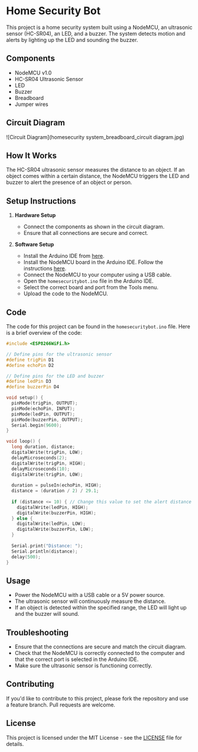# Home Security Bot

This project is a home security system built using a NodeMCU, an ultrasonic sensor (HC-SR04), an LED, and a buzzer. The system detects motion and alerts by lighting up the LED and sounding the buzzer.

## Components

- NodeMCU v1.0
- HC-SR04 Ultrasonic Sensor
- LED
- Buzzer
- Breadboard
- Jumper wires

## Circuit Diagram

![Circuit Diagram](homesecurity system_breadboard_circuit diagram.jpg)

## How It Works

The HC-SR04 ultrasonic sensor measures the distance to an object. If an object comes within a certain distance, the NodeMCU triggers the LED and buzzer to alert the presence of an object or person.

## Setup Instructions

1. **Hardware Setup**
    - Connect the components as shown in the circuit diagram.
    - Ensure that all connections are secure and correct.

2. **Software Setup**
    - Install the Arduino IDE from [here](https://www.arduino.cc/en/Main/Software).
    - Install the NodeMCU board in the Arduino IDE. Follow the instructions [here](https://arduino-esp8266.readthedocs.io/en/latest/installing.html).
    - Connect the NodeMCU to your computer using a USB cable.
    - Open the `homesecuritybot.ino` file in the Arduino IDE.
    - Select the correct board and port from the Tools menu.
    - Upload the code to the NodeMCU.

## Code

The code for this project can be found in the `homesecuritybot.ino` file. Here is a brief overview of the code:

```cpp
#include <ESP8266WiFi.h>

// Define pins for the ultrasonic sensor
#define trigPin D1
#define echoPin D2

// Define pins for the LED and buzzer
#define ledPin D3
#define buzzerPin D4

void setup() {
  pinMode(trigPin, OUTPUT);
  pinMode(echoPin, INPUT);
  pinMode(ledPin, OUTPUT);
  pinMode(buzzerPin, OUTPUT);
  Serial.begin(9600);
}

void loop() {
  long duration, distance;
  digitalWrite(trigPin, LOW);
  delayMicroseconds(2);
  digitalWrite(trigPin, HIGH);
  delayMicroseconds(10);
  digitalWrite(trigPin, LOW);
  
  duration = pulseIn(echoPin, HIGH);
  distance = (duration / 2) / 29.1;
  
  if (distance <= 10) { // Change this value to set the alert distance
    digitalWrite(ledPin, HIGH);
    digitalWrite(buzzerPin, HIGH);
  } else {
    digitalWrite(ledPin, LOW);
    digitalWrite(buzzerPin, LOW);
  }
  
  Serial.print("Distance: ");
  Serial.println(distance);
  delay(500);
}
```

## Usage

- Power the NodeMCU with a USB cable or a 5V power source.
- The ultrasonic sensor will continuously measure the distance.
- If an object is detected within the specified range, the LED will light up and the buzzer will sound.

## Troubleshooting

- Ensure that the connections are secure and match the circuit diagram.
- Check that the NodeMCU is correctly connected to the computer and that the correct port is selected in the Arduino IDE.
- Make sure the ultrasonic sensor is functioning correctly.

## Contributing

If you'd like to contribute to this project, please fork the repository and use a feature branch. Pull requests are welcome.

## License

This project is licensed under the MIT License - see the [LICENSE](LICENSE) file for details.
